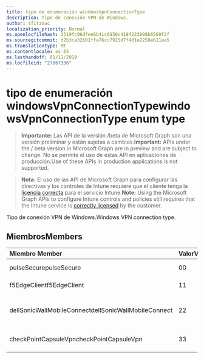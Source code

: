 ```yaml
---
title: tipo de enumeración windowsVpnConnectionType
description: Tipo de conexión VPN de Windows.
author: tfitzmac
localization_priority: Normal
ms.openlocfilehash: 3319fc96dfee6b41c6950c4184223808b6560f2f
ms.sourcegitcommit: d2b3ca32602ffa76cc7925d7f4d1e2258e611ea5
ms.translationtype: MT
ms.contentlocale: es-ES
ms.lasthandoff: 01/11/2019
ms.locfileid: "27867336"
---
```

# <a name="windowsvpnconnectiontype-enum-type"></a><span data-ttu-id="3015e-103">tipo de enumeración windowsVpnConnectionType</span><span class="sxs-lookup"><span data-stu-id="3015e-103">windowsVpnConnectionType enum type</span></span>

> <span data-ttu-id="3015e-104">**Importante:** Las API de la versión /beta de Microsoft Graph son una versión preliminar y están sujetas a cambios.</span><span class="sxs-lookup"><span data-stu-id="3015e-104">**Important:** APIs under the / beta version in Microsoft Graph are in preview and are subject to change.</span></span> <span data-ttu-id="3015e-105">No se permite el uso de estas API en aplicaciones de producción.</span><span class="sxs-lookup"><span data-stu-id="3015e-105">Use of these APIs in production applications is not supported.</span></span>

> <span data-ttu-id="3015e-106">**Nota:** El uso de las API de Microsoft Graph para configurar las directivas y los controles de Intune requiere que el cliente tenga la [licencia correcta](https://go.microsoft.com/fwlink/?linkid=839381) para el servicio Intune.</span><span class="sxs-lookup"><span data-stu-id="3015e-106">**Note:** Using the Microsoft Graph APIs to configure Intune controls and policies still requires that the Intune service is [correctly licensed](https://go.microsoft.com/fwlink/?linkid=839381) by the customer.</span></span>

<span data-ttu-id="3015e-107">Tipo de conexión VPN de Windows.</span><span class="sxs-lookup"><span data-stu-id="3015e-107">Windows VPN connection type.</span></span>
## <a name="members"></a><span data-ttu-id="3015e-108">Miembros</span><span class="sxs-lookup"><span data-stu-id="3015e-108">Members</span></span>
|<span data-ttu-id="3015e-109">Miembro	</span><span class="sxs-lookup"><span data-stu-id="3015e-109">Member</span></span>|<span data-ttu-id="3015e-110">Valor</span><span class="sxs-lookup"><span data-stu-id="3015e-110">Value</span></span>|<span data-ttu-id="3015e-111">Description</span><span class="sxs-lookup"><span data-stu-id="3015e-111">Description</span></span>|
|:---|:---|:---|
|<span data-ttu-id="3015e-112">pulseSecure</span><span class="sxs-lookup"><span data-stu-id="3015e-112">pulseSecure</span></span>|<span data-ttu-id="3015e-113">0</span><span class="sxs-lookup"><span data-stu-id="3015e-113">0</span></span>|<span data-ttu-id="3015e-114">Impulsos seguro.</span><span class="sxs-lookup"><span data-stu-id="3015e-114">Pulse Secure.</span></span>|
|<span data-ttu-id="3015e-115">f5EdgeClient</span><span class="sxs-lookup"><span data-stu-id="3015e-115">f5EdgeClient</span></span>|<span data-ttu-id="3015e-116">1</span><span class="sxs-lookup"><span data-stu-id="3015e-116">1</span></span>|<span data-ttu-id="3015e-117">F5 Cliente de borde.</span><span class="sxs-lookup"><span data-stu-id="3015e-117">F5 Edge Client.</span></span>|
|<span data-ttu-id="3015e-118">dellSonicWallMobileConnect</span><span class="sxs-lookup"><span data-stu-id="3015e-118">dellSonicWallMobileConnect</span></span>|<span data-ttu-id="3015e-119">2</span><span class="sxs-lookup"><span data-stu-id="3015e-119">2</span></span>|<span data-ttu-id="3015e-120">Conexión de SonicWALL Mobile de Dell.</span><span class="sxs-lookup"><span data-stu-id="3015e-120">Dell SonicWALL Mobile Connection.</span></span>|
|<span data-ttu-id="3015e-121">checkPointCapsuleVpn</span><span class="sxs-lookup"><span data-stu-id="3015e-121">checkPointCapsuleVpn</span></span>|<span data-ttu-id="3015e-122">3</span><span class="sxs-lookup"><span data-stu-id="3015e-122">3</span></span>|<span data-ttu-id="3015e-123">Comprobar punto Cápsula VPN.</span><span class="sxs-lookup"><span data-stu-id="3015e-123">Check Point Capsule VPN.</span></span>|






